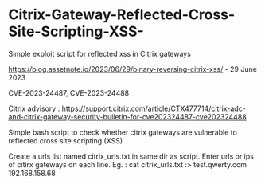 # Citrix-Gateway-Reflected-Cross-Site-Scripting-XSS-
Simple exploit script for reflected xss in Citrix gateways

https://blog.assetnote.io/2023/06/29/binary-reversing-citrix-xss/ - 29 June 2023

CVE-2023-24487, CVE-2023-24488

Citrix advisory : https://support.citrix.com/article/CTX477714/citrix-adc-and-citrix-gateway-security-bulletin-for-cve202324487-cve202324488

Simple bash script to check whether citrix gateways are vulnerable to reflected cross site scripting (XSS)

Create a urls list named citrix_urls.txt in same dir as script. Enter urls or ips of citirx gateways on each line.
Eg. : cat citrix_urls.txt :>
test.qwerty.com
192.168.158.68
